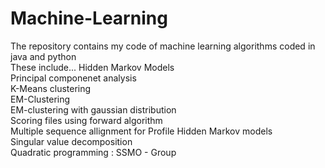 <h1>Machine-Learning</h1>
The repository contains my code of machine learning algorithms coded in java and python</br>
These include...
Hidden Markov Models</br>
Principal componenet analysis</br> 
K-Means clustering</br>
EM-Clustering</br>
EM-clustering with gaussian distribution</br>
Scoring files  using forward algorithm</br>
Multiple sequence allignment for Profile Hidden Markov models</br>
Singular value decomposition</br>
Quadratic programming : SSMO - Group</br>
